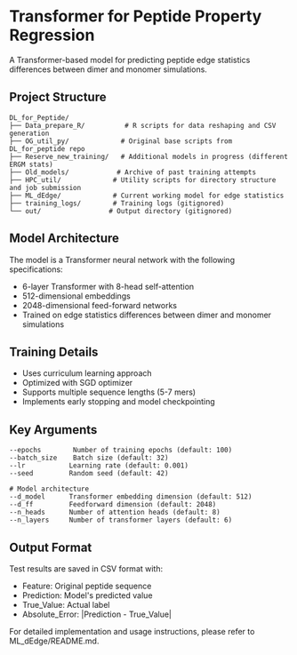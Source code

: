 # Transformer for Peptide Property Regression

A Transformer-based model for predicting peptide edge statistics differences between dimer and monomer simulations.

## Project Structure

```
DL_for_Peptide/
├── Data_prepare_R/          # R scripts for data reshaping and CSV generation
├── OG_util_py/             # Original base scripts from DL_for_peptide repo
├── Reserve_new_training/   # Additional models in progress (different ERGM stats)
├── Old_models/            # Archive of past training attempts
├── HPC_util/             # Utility scripts for directory structure and job submission
├── ML_dEdge/             # Current working model for edge statistics
├── training_logs/        # Training logs (gitignored)
└── out/                 # Output directory (gitignored)
```

## Model Architecture

The model is a Transformer neural network with the following specifications:
- 6-layer Transformer with 8-head self-attention
- 512-dimensional embeddings
- 2048-dimensional feed-forward networks
- Trained on edge statistics differences between dimer and monomer simulations

## Training Details

- Uses curriculum learning approach
- Optimized with SGD optimizer
- Supports multiple sequence lengths (5-7 mers)
- Implements early stopping and model checkpointing

## Key Arguments

```
--epochs        Number of training epochs (default: 100)
--batch_size    Batch size (default: 32)
--lr           Learning rate (default: 0.001)
--seed         Random seed (default: 42)

# Model architecture
--d_model      Transformer embedding dimension (default: 512)
--d_ff         Feedforward dimension (default: 2048)
--n_heads      Number of attention heads (default: 8)
--n_layers     Number of transformer layers (default: 6)
```

## Output Format

Test results are saved in CSV format with:
- Feature: Original peptide sequence
- Prediction: Model's predicted value
- True_Value: Actual label
- Absolute_Error: |Prediction - True_Value|

For detailed implementation and usage instructions, please refer to ML_dEdge/README.md. 